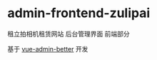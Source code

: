 # admin-frontend-zulipai

租立拍相机租赁网站 后台管理界面 前端部分

基于 [vue-admin-better](https://github.com/chuzhixin/vue-admin-better/tree/vue3.0-antdv) 开发